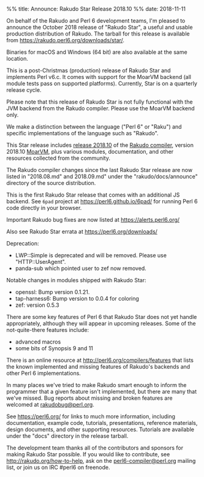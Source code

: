 %% title: Announce: Rakudo Star Release 2018.10
%% date: 2018-11-11

On behalf of the Rakudo and Perl 6 development teams, I'm pleased to announce
the October 2018 release of "Rakudo Star", a useful and usable production
distribution of Rakudo.  The tarball for this release is available from
<https://rakudo.perl6.org/downloads/star/>.  

Binaries for macOS and Windows (64 bit) are also available at the same
location.

This is a post-Christmas (production) release of Rakudo Star and implements
Perl v6.c. It comes with support for the MoarVM backend (all module tests pass
on supported platforms).  Currently, Star is on a quarterly release cycle. 

Please note that this release of Rakudo Star is not fully functional with the
JVM backend from the Rakudo compiler. Please use the MoarVM backend only.

We make a distinction between the language ("Perl 6" or "Raku") and specific
implementations of the language such as "Rakudo".

This Star release includes [release 2018.10] of the [Rakudo compiler],
version 2018.10 [MoarVM], plus various modules, documentation, and other
resources collected from the community.

[release 2018.10]: https://raw.githubusercontent.com/rakudo/rakudo/2018.10/docs/announce/2018.10.md
[Rakudo compiler]: http://github.com/rakudo/rakudo
[MoarVM]: http://moarvm.org/

The Rakudo compiler changes since the last Rakudo Star release are now listed
in "2018.08.md" and 2018.09.md" under the "rakudo/docs/announce" directory of
the source distribution.
    
This is the first Rakudo Star release that comes with an additional JS backend.
See `6pad` project at  <https://perl6.github.io/6pad/> for running Perl 6 code
directly in your browser.

Important Rakudo bug fixes are now listed at <https://alerts.perl6.org/>

Also see Rakudo Star errata at <https://perl6.org/downloads/>

Deprecation:

  * LWP::Simple is deprecated and will be removed. Please use "HTTP::UserAgent".
  * panda-sub which pointed user to zef now removed.

Notable changes in modules shipped with Rakudo Star:

  * openssl: Bump version 0.1.21.
  * tap-harness6: Bump version to 0.0.4 for coloring
  * zef: version 0.5.3

There are some key features of Perl 6 that Rakudo Star does not yet
handle appropriately, although they will appear in upcoming releases.
Some of the not-quite-there features include:

  * advanced macros
  * some bits of Synopsis 9 and 11

There is an online resource at <http://perl6.org/compilers/features>
that lists the known implemented and missing features of Rakudo's
backends and other Perl 6 implementations.

In many places we've tried to make Rakudo smart enough to inform the
programmer that a given feature isn't implemented, but there are many
that we've missed. Bug reports about missing and broken features are
welcomed at <rakudobug@perl.org>.

See <https://perl6.org/> for links to much more information, including
documentation, example code, tutorials, presentations, reference materials,
design documents, and other supporting resources.  Tutorials are available
under the "docs" directory in the release tarball.

The development team thanks all of the contributors and sponsors for
making Rakudo Star possible. If you would like to contribute, see
<http://rakudo.org/how-to-help>, ask on the <perl6-compiler@perl.org>
mailing list, or join us on IRC \#perl6 on freenode.